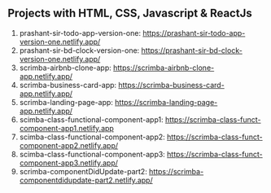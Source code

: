 Projects with HTML, CSS, Javascript & ReactJs
---------------------------------------------

1. prashant-sir-todo-app-version-one: https://prashant-sir-todo-app-version-one.netlify.app/
2. prashant-sir-bd-clock-version-one: https://prashant-sir-bd-clock-version-one.netlify.app/
3. scrimba-airbnb-clone-app: https://scrimba-airbnb-clone-app.netlify.app/
4. scrimba-business-card-app: https://scrimba-business-card-app.netlify.app/
5. scrimba-landing-page-app: https://scrimba-landing-page-app.netlify.app/
6. scimba-class-functional-component-app1: https://scrimba-class-funct-component-app1.netlify.app
7. scimba-class-functional-component-app2: https://scrimba-class-funct-component-app2.netlify.app/
8. scimba-class-functional-component-app3: https://scrimba-class-funct-component-app3.netlify.app/
9. scrimba-componentDidUpdate-part2: https://scrimba-componentdidupdate-part2.netlify.app/
